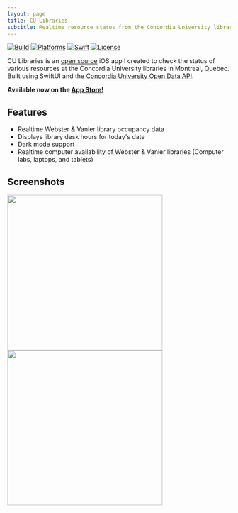 ```yaml
---
layout: page
title: CU Libraries
subtitle: Realtime resource status from the Concordia University libraries.
---
```


[![Build](https://github.com/markjamesm/cu-libraries/workflows/build/badge.svg?branch=master)](https://github.com/markjamesm/cu-libraries/actions) [![Platforms](https://img.shields.io/badge/platforms-iOS-blue.svg)](https://apple.com/ios) [![Swift](https://img.shields.io/badge/Swift-5.1-orange.svg)](https://swift.org) [![License](https://img.shields.io/badge/License-GPL-red.svg)](https://www.gnu.org/licenses/gpl-3.0.en.html)

CU Libraries is an [open source](https://github.com/markjamesm/CU-Libraries) iOS app I created to check the status of various resources at the Concordia University libraries in Montreal, Quebec. Built using SwiftUI and the [Concordia University Open Data API](https://github.com/opendataConcordiaU/documentation). 

__Available now on the [App Store!](https://apps.apple.com/app/id1500109652)__

## Features

* Realtime Webster & Vanier library occupancy data
* Displays library desk hours for today's date
* Dark mode support
* Realtime computer availability of Webster & Vanier libraries (Computer labs, laptops, and tablets)

## Screenshots

<img src="https://user-images.githubusercontent.com/20845425/75114187-002c4700-5622-11ea-99a2-3c853b534e40.png" width="350"/> <img src="https://user-images.githubusercontent.com/20845425/75078147-db758980-54d2-11ea-9110-26cea3062be2.png" width="350"/>
